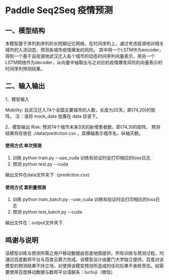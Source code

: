 # Paddle Seq2Seq 疫情预测

## 一、模型结构

本模型基于序列到序列的长短期记忆网络，在时间序列上，通过考虑疫源地对相关城市的人流动态，预测各城市疫情爆发的风险。
其中用一个LSTM作为encoder，得到一个基于自疫源地武汉迁入各个城市的动态时间序列向量表示，用另一个LSTM网络作为decoder，从向量中抽取出与之对应的疫情爆发风险的向量表示的时间序列预测结果。
 
## 二、输入输出

1、模型输入

Mobility: 自武汉迁入74个全国主要城市的人数，长度为20天，即(74,20)的矩阵。
注：请将 mock_data 放置在 data 目录下。

2、模型输出
Risk: 预测74个城市未来3天的新增患者数，即(74,3)的矩阵。
预测结果将存放在 ./data/prediction.csv ，其横轴表示城市名，纵轴天数。


#### 使用方式 单次预测 

1. 训练
   python train.py --use_cuda 
   训练和验证时会打印相应的loss日志
2. 预测
   python test.py --cuda 

输出文件在data文件夹下（prediction.csv)

#### 使用方式 累积量预测

1. 训练
   python train_batch.py --use_cuda 
   训练和验证时会打印相应的loss日志
2. 预测
   python test_batch.py --cuda 

输出文件在：output文件夹下

## 鸣谢与说明

该模型训练与预测所需之用户移动数据由百度地图提供。所有训练与预测过程，均通过百度数邦平台与百度云算力完成。该模型设计由厦门大学独立提供，百度对该模型的预测结果不持立场，对使用该模型预测所造成的任何后果不承担责任。如需要使用百度移动数据与数邦平台请联系：lucliuji（微信）
